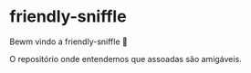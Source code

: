 # friendly-sniffle

Bewm vindo a friendly-sniffle :tada:

O repositório onde entendemos que assoadas são amigáveis.
